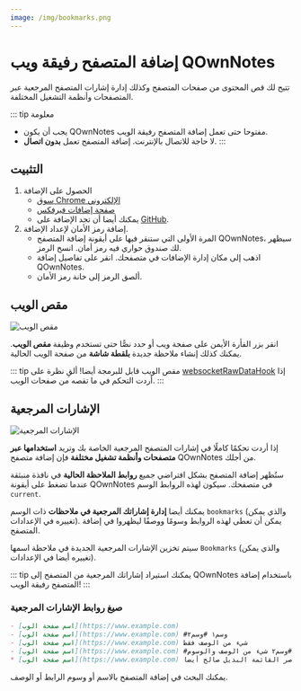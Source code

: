 ```yaml
---
image: /img/bookmarks.png
---
```


# إضافة المتصفح رفيقة ويب QOwnNotes

تتيح لك قص المحتوى من صفحات المتصفح وكذلك إدارة إشارات المتصفح المرجعية عبر المتصفحات وأنظمة التشغيل المختلفة.

::: tip معلومة
- يجب أن يكون QOwnNotes مفتوحا حتى تعمل إضافة المتصفح رفيقة الويب.
- لا حاجة للاتصال بالإنترنت. إضافة المتصفح تعمل **بدون اتصال**. :::

## التثبيت

1. الحصول على الإضافة
    - [‏سوق Chrome الإلكتروني](https://chrome.google.com/webstore/detail/qownnotes-web-companion/pkgkfnampapjbopomdpnkckbjdnpkbkp)
    - [صفحة إضافات فيرفكس](https://addons.mozilla.org/firefox/addon/qownnotes-web-companion)
    - يمكنك أيضا أن تجد الإضافة على [GitHub](https://github.com/qownnotes/web-companion/).
2. إضافة رمز الأمان لإعداد الإضافة.
    - المرة الأولى التي ستنقر فيها على أيقونة إضافة المتصفح QOwnNotes، سيظهر لك صندوق حواري فيه رمز أمان. انسخ الرمز.
    - اذهب إلى مكان إدارة الإضافات في متصفحك. انقر على تفاصيل إضافة QOwnNotes.
    - ألصق الرمز إلى خانة رمز الأمان.

## مقص الويب

![مقص الويب](/img/web-clipper.png)

انقر بزر الفأرة الأيمن على صفحة ويب أو حدد نصًّا حتى تستخدم وظيفة **مقص الويب**. يمكنك كذلك إنشاء ملاحظة جديدة **بلقطة شاشة** من صفحة الويب الحالية.

::: tip مقص الويب قابل للبرمجة أيضا! ألقِ نظرة على [websocketRawDataHook](../scripting/hooks.md#websocketrawdatahook) إذا أردت التحكم في ما تقصه من صفحات الويب. :::

## الإشارات المرجعية

![الإشارات المرجعية](/img/bookmarks.png)

إذا أردت تحكمًا كاملًا في إشارات المتصفح المرجعية الخاصة بك وتريد **استخدامها عبر متصفحات وأنظمة تشغيل مختلفة** فإن إضافة متصفح QOwnNotes من أجلك.

ستُظهر إضافة المتصفح بشكل افتراضي جميع **روابط الملاحظة الحالية** في نافذة منبثقة عندما تضغط على أيقونة QOwnNotes في متصفحك. سيكون لهذه الروابط الوسم `current`.

يمكنك أيضا **إدارة إشاراتك المرجعية في ملاحظات** ذات الوسم `bookmarks` (والذي يمكن تغييره في الإعدادات). يمكن أن تعطى لهذه الروابط وسومًا ووصفًا ليظهروا في إضافة المتصفح.

سيتم تخزين الإشارات المرجعية الجديدة في ملاحظة اسمها `Bookmarks` (والذي يمكن تغييره أيضا في الإعدادات).

::: tip يمكنك استيراد إشاراتك المرجعية من المتصفح إلى QOwnNotes باستخدام إضافة المتصفح رفيقة الويب! :::

### صيغ روابط الإشارات المرجعية

```markdown
- [اسم صفحة الوب](https://www.example.com)
- [اسم صفحة الوب](https://www.example.com) #وسم١ #وسم٢
- [اسم صفحة الوب](https://www.example.com) شيء من الوصف فقط
- [اسم صفحة الوب](https://www.example.com) #وسم١ #وسم٢ شيء من الوصف والوسوم
* [اسم صفحة الوب](https://www.example.com) رمز عناصر القائمة البديل صالح أيضا
```

يمكنك البحث في إضافة المتصفح بالاسم أو وسوم الرابط أو الوصف.
